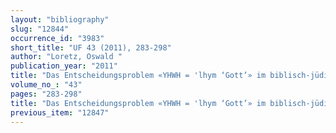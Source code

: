 ```yaml
---
layout: "bibliography"
slug: "12844"
occurrence_id: "3983"
short_title: "UF 43 (2011), 283-298"
author: "Loretz, Oswald "
publication_year: "2011"
title: "Das Entscheidungsproblem «YHWH = 'lhym ‘Gott’» im biblisch-jüdischen 'aḥad-Monotheismus nach Jes 45,5a und Dtn 6,4 in Auseinandersetzung mit der babylonischen Marduk-Theologie"
volume_no_: "43"
pages: "283-298"
title: "Das Entscheidungsproblem «YHWH = 'lhym ‘Gott’» im biblisch-jüdischen 'aḥad-Monotheismus nach Jes 45,5a und Dtn 6,4 in Auseinandersetzung mit der babylonischen Marduk-Theologie"
previous_item: "12847"
---
```

